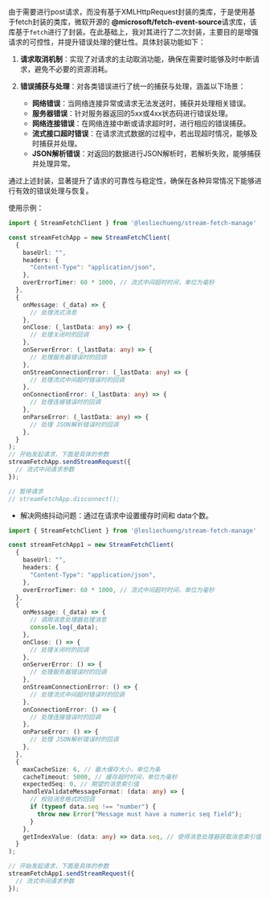 由于需要进行post请求，而没有基于XMLHttpRequest封装的类库，于是使用基于fetch封装的类库，微软开源的 **@microsoft/fetch-event-source**请求库，该库基于`fetch`进行了封装。在此基础上，我对其进行了二次封装，主要目的是增强请求的可控性，并提升错误处理的健壮性。具体封装功能如下：

1.  **请求取消机制**：实现了对请求的主动取消功能，确保在需要时能够及时中断请求，避免不必要的资源消耗。

2.  **错误捕获与处理**：对各类错误进行了统一的捕获与处理，涵盖以下场景：

    -   **网络错误**：当网络连接异常或请求无法发送时，捕获并处理相关错误。
    -   **服务器错误**：针对服务器返回的5xx或4xx状态码进行错误处理。
    -   **网络连接错误**：在网络连接中断或请求超时时，进行相应的错误捕获。
    -   **流式接口超时错误**：在请求流式数据的过程中，若出现超时情况，能够及时捕获并处理。
    -   **JSON解析错误**：对返回的数据进行JSON解析时，若解析失败，能够捕获并处理异常。

通过上述封装，显著提升了请求的可靠性与稳定性，确保在各种异常情况下能够进行有效的错误处理与恢复。

使用示例：

```ts
import { StreamFetchClient } from '@lesliechueng/stream-fetch-manage'

const streamFetchApp = new StreamFetchClient(
  {
    baseUrl: "",
    headers: {
      "Content-Type": "application/json",
    },
    overErrorTimer: 60 * 1000, // 流式中间超时时间，单位为毫秒
  },
  {
    onMessage: (_data) => {
      // 处理流式消息
    },
    onClose: (_lastData: any) => {
      // 处理关闭时的回调
    },
    onServerError: (_lastData: any) => {
      // 处理服务器错误时的回调
    },
    onStreamConnectionError: (_lastData: any) => {
      // 处理流式中间超时错误时的回调
    },
    onConnectionError: (_lastData: any) => {
      // 处理连接错误时的回调
    },
    onParseError: (_lastData: any) => {
      // 处理 JSON解析错误时的回调
    },
  }
);
// 开始发起请求，下面是具体的参数
streamFetchApp.sendStreamRequest({
  // 流式中间请求参数
});

// 暂停请求
// streamFetchApp.disconnect();
```

*   解决网络抖动问题：通过在请求中设置缓存时间和 data个数。

```ts
import { StreamFetchClient } from '@lesliechueng/stream-fetch-manage'

const streamFetchApp1 = new StreamFetchClient(
  {
    baseUrl: "",
    headers: {
      "Content-Type": "application/json",
    },
    overErrorTimer: 60 * 1000, // 流式中间超时时间，单位为毫秒
  },
  {
    onMessage: (_data) => {
      // 调用消息处理器处理消息
      console.log(_data);
    },
    onClose: () => {
      // 处理关闭时的回调
    },
    onServerError: () => {
      // 处理服务器错误时的回调
    },
    onStreamConnectionError: () => {
      // 处理流式中间超时错误时的回调
    },
    onConnectionError: () => {
      // 处理连接错误时的回调
    },
    onParseError: () => {
      // 处理 JSON解析错误时的回调
    },
  },
  {
    maxCacheSize: 6, // 最大缓存大小，单位为条
    cacheTimeout: 5000, // 缓存超时时间，单位为毫秒
    expectedSeq: 0, // 期望的消息索引值
    handleValidateMessageFormat: (data: any) => {
      // 校验消息格式的回调
      if (typeof data.seq !== "number") {
        throw new Error("Message must have a numeric seq field");
      }
    },
    getIndexValue: (data: any) => data.seq, // 使得消息处理器获取消息索引值
  }
);

// 开始发起请求，下面是具体的参数
streamFetchApp1.sendStreamRequest({
  // 流式中间请求参数
});